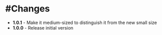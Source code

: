#Changes
=======
+ **1.0.1** - Make it medium-sized to distinguish it from the new small size
+ **1.0.0** - Release initial version
